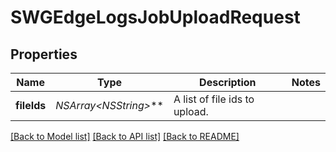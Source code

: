 # SWGEdgeLogsJobUploadRequest

## Properties
Name | Type | Description | Notes
------------ | ------------- | ------------- | -------------
**fileIds** | **NSArray&lt;NSString*&gt;*** | A list of file ids to upload. | 

[[Back to Model list]](../README.md#documentation-for-models) [[Back to API list]](../README.md#documentation-for-api-endpoints) [[Back to README]](../README.md)


